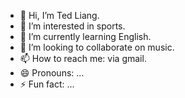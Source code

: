 - 👋 Hi, I’m Ted Liang.
- 👀 I’m interested in sports.
- 🌱 I’m currently learning English.
- 💞️ I’m looking to collaborate on music.
- 📫 How to reach me: via gmail.
- 😄 Pronouns: ...
- ⚡ Fun fact: ...

<!---
ted-liang-1/ted-liang-1 is a ✨ special ✨ repository because its `README.md` (this file) appears on your GitHub profile.
You can click the Preview link to take a look at your changes.
--->
